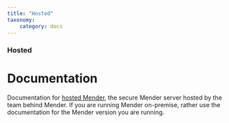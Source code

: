 ```yaml
---
title: "Hosted"
taxonomy:
    category: docs
---
```

<!--AUTOVERSION: "title: \"Development\""/integration/complain-->
<!--
Exception to the rule about AUTOVERSION tags coming before their affected block:
For page headers the tag may come after due to misrendering if it is above.
-->

<!--AUTOVERSION: "### Development"/integration/complain-->
### Hosted

# Documentation

<!--AUTOVERSION: "bleeding-edge % branch"/integration/complain-->
Documentation for [hosted Mender](https://hosted.mender.io?target=_blank), the
secure Mender server hosted by the team behind Mender. If you are running Mender
on-premise, rather use the documentation for the Mender version you are running.
